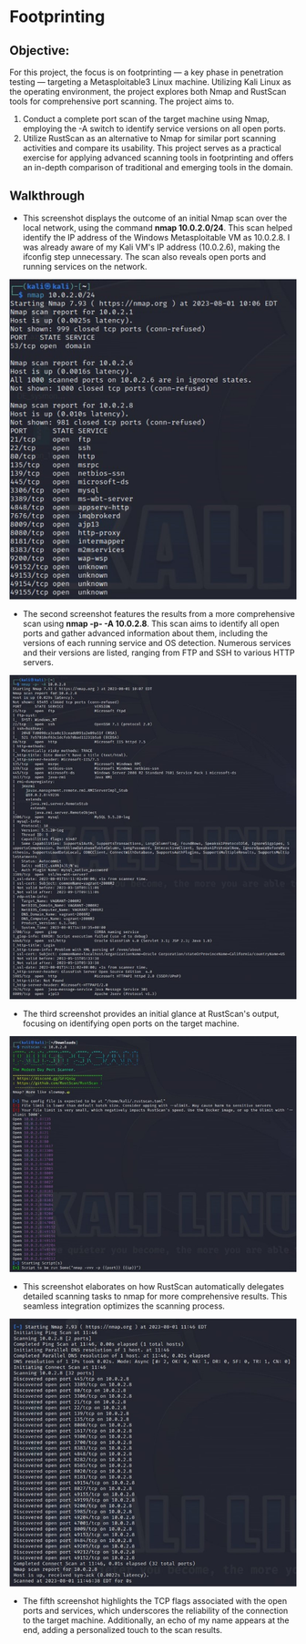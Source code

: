# Footprinting

## Objective:
For this project, the focus is on footprinting — a key phase in penetration testing — targeting a Metasploitable3 Linux machine. Utilizing Kali Linux as the operating environment, the project explores both Nmap and RustScan tools for comprehensive port scanning. The project aims to.
1. Conduct a complete port scan of the target machine using Nmap, employing the -A switch to identify service versions on all open ports.
2. Utilize RustScan as an alternative to Nmap for similar port scanning activities and compare its usability.
This project serves as a practical exercise for applying advanced scanning tools in footprinting and offers an in-depth comparison of traditional and emerging tools in the domain.

## Walkthrough

- This screenshot displays the outcome of an initial Nmap scan over the local network, using the command **nmap 10.0.2.0/24**. This scan helped identify the IP address of the Windows Metasploitable VM as 10.0.2.8. I was already aware of my Kali VM's IP address (10.0.2.6), making the ifconfig step unnecessary. The scan also reveals open ports and running services on the network.

<p align="center">
  <img src="https://github.com/B-Johnson89/Cybersecurity-Projects/blob/main/Footprinting/Assets/FP1.jpg" alt="">
</p>

- The second screenshot features the results from a more comprehensive scan using **nmap -p- -A 10.0.2.8**. This scan aims to identify all open ports and gather advanced information about them, including the versions of each running service and OS detection. Numerous services and their versions are listed, ranging from FTP and SSH to various HTTP servers.

<p align="center">
  <img src="https://github.com/B-Johnson89/Cybersecurity-Projects/blob/main/Footprinting/Assets/FP2.jpg" alt="">
</p>

- The third screenshot provides an initial glance at RustScan's output, focusing on identifying open ports on the target machine.

<p align="center">
  <img src="https://github.com/B-Johnson89/Cybersecurity-Projects/blob/main/Footprinting/Assets/FP3.jpg" alt="">
</p>

- This screenshot elaborates on how RustScan automatically delegates detailed scanning tasks to nmap for more comprehensive results. This seamless integration optimizes the scanning process.

<p align="center">
  <img src="https://github.com/B-Johnson89/Cybersecurity-Projects/blob/main/Footprinting/Assets/FP4.jpg" alt="">
</p>

- The fifth screenshot highlights the TCP flags associated with the open ports and services, which underscores the reliability of the connection to the target machine. Additionally, an echo of my name appears at the end, adding a personalized touch to the scan results.

<p align="center">
  <img src="" alt="">
</p>
